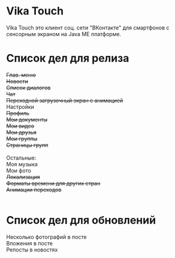 # Vika Touch
Vika Touch это клиент соц. сети "ВКонтакте" для смартфонов с сенсорным экраном на Java ME платформе.

# Список дел для релиза
<s>Глав. меню</s><br/>
<s>Новости</s><br/>
<s>Список диалогов</s><br/>
<s>Чат</s><br/>
<s>Переходной загрузочный экран с анимацией</s><br/>
Настройки<br/>
<s>Профиль</s><br/>
<s>Мои документы</s><br/>
<s>Мои видео</s><br/>
<s>Мои друзья</s><br/>
<s>Мои группы</s><br/>
<s>Страницы групп</s><br/>
<br/>
Остальные:<br/>
Моя музыка<br/>
Мои фото<br/>
<s>Локализация</s><br/>
<s>Форматы времени для других стран</s><br/>
<s>Анимации переходов</s><br/>
<br/>
# Список дел для обновлений
Несколько фотографий в посте<br/>
Вложения в посте<br/>
Репосты в новостях<br/>
